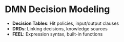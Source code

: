 # DMN Decision Modeling

- **Decision Tables**: Hit policies, input/output clauses
- **DRDs**: Linking decisions, knowledge sources
- **FEEL**: Expression syntax, built-in functions
